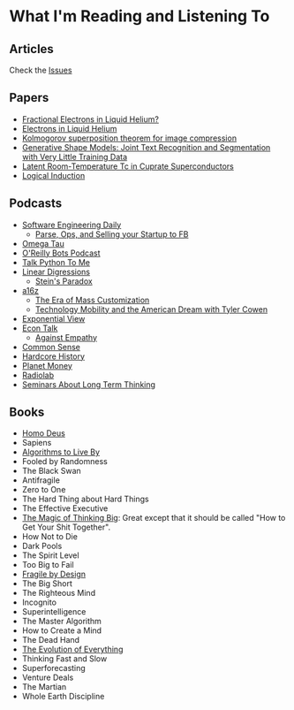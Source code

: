 # What I'm Reading and Listening To

## Articles
Check the [Issues](https://github.com/lucaswadedavis/reading-list/issues)

## Papers
- [Fractional Electrons in Liquid Helium?](https://archive.org/details/arxiv-cond-mat0012370)
- [Electrons in Liquid Helium](https://www.brown.edu/research/labs/electron-bubble/sites/brown.edu.research.labs.electron-bubble/files/uploads/jsps%20review_08.pdf)
- [Kolmogorov superposition theorem for image compression](http://ieeexplore.ieee.org/stamp/stamp.jsp?arnumber=6403958)
- [Generative Shape Models: Joint Text Recognition and Segmentation with Very Little Training Data](https://arxiv.org/pdf/1611.02788.pdf)
- [Latent Room-Temperature Tc in Cuprate Superconductors](https://arxiv.org/pdf/1702.05001.pdf)
- [Logical Induction](https://intelligence.org/files/LogicalInduction.pdf)

## Podcasts
- [Software Engineering Daily](https://softwareengineeringdaily.com)
  - [Parse, Ops, and Selling your Startup to FB](https://softwareengineeringdaily.com/2017/03/01/parse-and-operations-with-charity-majors/)
- [Omega Tau](http://omegataupodcast.net/)
- [O'Reilly Bots Podcast](https://www.oreilly.com/topics/oreilly-bots-podcast)
- [Talk Python To Me](https://talkpython.fm/)
- [Linear Digressions](http://lineardigressions.com/)
  - [Stein's Paradox](http://lineardigressions.com/episodes/2017/2/26/steins-paradox)
- [a16z](http://a16z.com/podcasts/)
  - [The Era of Mass Customization](http://a16z.com/2017/02/25/reedhastings-netflix-entertainment-internet-streaming-content/)
  - [Technology Mobility and the American Dream with Tyler Cowen](http://a16z.com/2017/03/01/tyler-cowen-complacent-class/)
- [Exponential View](https://soundcloud.com/exponentialview)
- [Econ Talk](http://www.econtalk.org/)
  - [Against Empathy](http://www.econtalk.org/archives/2017/02/paul_bloom_on_e.html)
- [Common Sense](http://www.dancarlin.com/common-sense-home-landing-page/)
- [Hardcore History](http://www.dancarlin.com/hardcore-history-59-the-destroyer-of-worlds/)
- [Planet Money](http://www.npr.org/podcasts/510289/planet-money)
- [Radiolab](http://www.radiolab.org/series/podcasts/)
- [Seminars About Long Term Thinking](http://longnow.org/seminars/podcast/)

## Books
- [Homo Deus](https://www.amazon.com/Homo-Deus-Brief-History-Tomorrow/dp/0062464310)
- Sapiens
- [Algorithms to Live By](https://www.amazon.com/Algorithms-Live-Computer-Science-Decisions/dp/1480560367)
- Fooled by Randomness
- The Black Swan
- Antifragile
- Zero to One
- The Hard Thing about Hard Things
- The Effective Executive
- [The Magic of Thinking Big](https://www.amazon.com/Magic-Thinking-Big-David-Schwartz/dp/0671646788): Great except that it should be called "How to Get Your Shit Together".
- How Not to Die
- Dark Pools
- The Spirit Level
- Too Big to Fail
- [Fragile by Design](https://www.amazon.com/Fragile-Design-Political-Princeton-Economic/dp/0691155240)
- The Big Short
- The Righteous Mind
- Incognito
- Superintelligence
- The Master Algorithm
- How to Create a Mind
- The Dead Hand
- [The Evolution of Everything](https://www.amazon.com/Evolution-Everything-How-Ideas-Emerge/dp/0062296000)
- Thinking Fast and Slow
- Superforecasting
- Venture Deals
- The Martian
- Whole Earth Discipline
